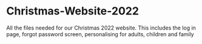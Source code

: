 # Christmas-Website-2022
All the files needed for our Christmas 2022 website. This includes the log in page, forgot password screen, personalising for adults, children and family
